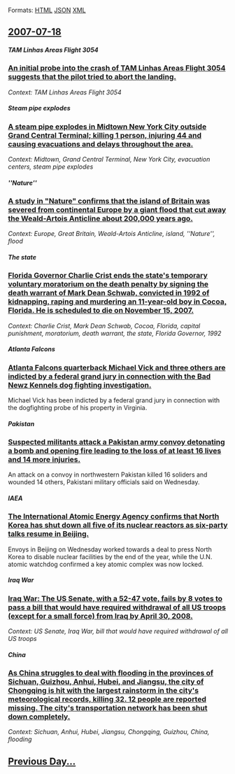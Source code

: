 
Formats: [HTML](2007/07/18/index.html)  [JSON](2007/07/18/index.json)  [XML](2007/07/18/index.xml)  

## [2007-07-18](/news/2007/07/18/index.md)

##### TAM Linhas Areas Flight 3054
### [ An initial probe into the crash of TAM Linhas Areas Flight 3054 suggests that the pilot tried to abort the landing. ](/news/2007/07/18/an-initial-probe-into-the-crash-of-tam-linhas-aereas-flight-3054-suggests-that-the-pilot-tried-to-abort-the-landing.md)
_Context: TAM Linhas Areas Flight 3054_

##### Steam pipe explodes
### [ A steam pipe explodes in Midtown New York City outside Grand Central Terminal; killing 1 person, injuring 44 and causing evacuations and delays throughout the area. ](/news/2007/07/18/a-steam-pipe-explodes-in-midtown-new-york-city-outside-grand-central-terminal-killing-1-person-injuring-44-and-causing-evacuations-and-de.md)
_Context: Midtown, Grand Central Terminal, New York City, evacuation centers, steam pipe explodes_

##### ''Nature''
### [ A study in "Nature" confirms that the island of Britain was severed from continental Europe by a giant flood that cut away the Weald-Artois Anticline about 200,000 years ago. ](/news/2007/07/18/a-study-in-nature-confirms-that-the-island-of-britain-was-severed-from-continental-europe-by-a-giant-flood-that-cut-away-the-weald-artois.md)
_Context: Europe, Great Britain, Weald-Artois Anticline, island, ''Nature'', flood_

##### The state
### [ Florida Governor Charlie Crist ends the state's temporary voluntary moratorium on the death penalty by signing the death warrant of Mark Dean Schwab, convicted in 1992 of kidnapping, raping and murdering an 11-year-old boy in Cocoa, Florida. He is scheduled to die on November 15, 2007. ](/news/2007/07/18/florida-governor-charlie-crist-ends-the-state-s-temporary-voluntary-moratorium-on-the-death-penalty-by-signing-the-death-warrant-of-mark-de.md)
_Context: Charlie Crist, Mark Dean Schwab, Cocoa, Florida, capital punishment, moratorium, death warrant, the state, Florida Governor, 1992_

##### Atlanta Falcons
### [ Atlanta Falcons quarterback Michael Vick and three others are indicted by a federal grand jury in connection with the Bad Newz Kennels dog fighting investigation. ](/news/2007/07/18/atlanta-falcons-quarterback-michael-vick-and-three-others-are-indicted-by-a-federal-grand-jury-in-connection-with-the-bad-newz-kennels-dog.md)
Michael Vick has been indicted by a federal grand jury in connection with the dogfighting probe of his property in Virginia.

##### Pakistan
### [ Suspected militants attack a Pakistan army convoy detonating a bomb and opening fire leading to the loss of at least 16 lives and 14 more injuries. ](/news/2007/07/18/suspected-militants-attack-a-pakistan-army-convoy-detonating-a-bomb-and-opening-fire-leading-to-the-loss-of-at-least-16-lives-and-14-more-i.md)
An attack on a convoy in northwestern Pakistan killed 16 soliders and wounded 14 others, Pakistani military officials said on Wednesday.

##### IAEA
### [ The International Atomic Energy Agency confirms that North Korea has shut down all five of its nuclear reactors as six-party talks resume in Beijing. ](/news/2007/07/18/the-international-atomic-energy-agency-confirms-that-north-korea-has-shut-down-all-five-of-its-nuclear-reactors-as-six-party-talks-resume-i.md)
Envoys in Beijing on Wednesday worked towards a deal to press North Korea to disable nuclear facilities by the end of the year, while the U.N. atomic watchdog confirmed a key atomic complex was now locked.

##### Iraq War
### [ Iraq War: The US Senate, with a 52-47 vote, fails by 8 votes to pass a bill that would have required withdrawal of all US troops (except for a small force) from Iraq by April 30, 2008.](/news/2007/07/18/iraq-war-the-us-senate-with-a-52-47-vote-fails-by-8-votes-to-pass-a-bill-that-would-have-required-withdrawal-of-all-us-troops-except-fo.md)
_Context: US Senate, Iraq War, bill that would have required withdrawal of all US troops_

##### China
### [ As China struggles to deal with flooding in the provinces of Sichuan, Guizhou, Anhui, Hubei, and Jiangsu, the city of Chongqing is hit with the largest rainstorm in the city's meteorological records, killing 32. 12 people are reported missing. The city's transportation network has been shut down completely. ](/news/2007/07/18/as-china-struggles-to-deal-with-flooding-in-the-provinces-of-sichuan-guizhou-anhui-hubei-and-jiangsu-the-city-of-chongqing-is-hit-with.md)
_Context: Sichuan, Anhui, Hubei, Jiangsu, Chongqing, Guizhou, China, flooding_

## [Previous Day...](/news/2007/07/17/index.md)


